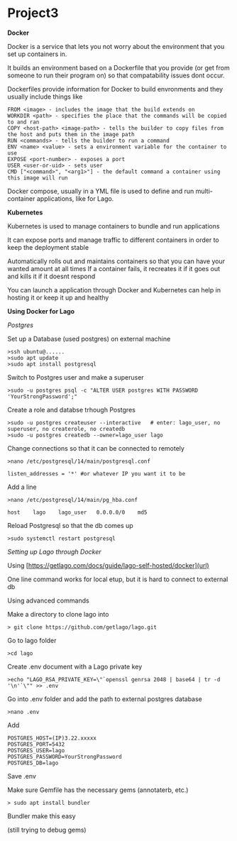 # Project3

**Docker**

Docker is a service that lets you not worry about the environment that you set up containers in.

It builds an environment based on a Dockerfile that you provide (or get from someone to run their program on) so that compatability issues dont occur.

Dockerfiles provide information for Docker to build envronments and they usually include things like 

	FROM <image> - includes the image that the build extends on
 	WORKDIR <path> - specifies the place that the commands will be copied to and ran
  	COPY <host-path> <image-path> - tells the builder to copy files from the host and puts them in the image path
   	RUN <commands> - tells the builder to run a command
	ENV <name> <value> - sets a environment variable for the container to use
 	EXPOSE <port-number> - exposes a port
  	USER <user-or-uid> - sets user
   	CMD ["<command>", "<arg1>"] - the default command a container using this image will run

Docker compose, usually in a YML file is used to define and run multi-container applications, like for Lago.

**Kubernetes**

Kubernetes is used to manage containers to bundle and run applications

It can expose ports and manage traffic to different containers in order to keep the deployment stable

Automatically rolls out and maintains containers so that you can have your wanted amount at all times 
	If a container fails, it recreates it if it goes out and kills it if it doesnt respond

 You can launch a application through Docker and Kubernetes can help in hosting it or keep it up and healthy

**Using Docker for Lago**

*Postgres*

Set up a Database (used postgres) on external machine

	>ssh ubuntu@......
	>sudo apt update
	>sudo apt install postgresql

 Switch to Postgres user and make a superuser

 	>sudo -u postgres psql -c "ALTER USER postgres WITH PASSWORD 'YourStrongPassword';"

Create a role and databse trhough Postgres

	>sudo -u postgres createuser --interactive   # enter: lago_user, no superuser, no createrole, no createdb
	>sudo -u postgres createdb --owner=lago_user lago

Change connections so that it can be connected to remotely

	>nano /etc/postgresql/14/main/postgresql.conf

 	listen_addresses = '*' #or whatever IP you want it to be 

Add a line

	>nano /etc/postgresql/14/main/pg_hba.conf

 	host    lago    lago_user   0.0.0.0/0    md5

Reload Postgresql so that the db comes up

	>sudo systemctl restart postgresql

*Setting up Lago through Docker*

Using [https://getlago.com/docs/guide/lago-self-hosted/docker](url)

One line command works for local etup, but it is hard to connect to external db

Using advanced commands

Make a directory to clone lago into

	> git clone https://github.com/getlago/lago.git
 
Go to lago folder

	>cd lago
 
Create .env document with a Lago private key

	>echo "LAGO_RSA_PRIVATE_KEY=\"`openssl genrsa 2048 | base64 | tr -d '\n'`\"" >> .env

Go into .env folder and add the path to external postgres database

	>nano .env

 Add 
 
	POSTGRES_HOST=(IP)3.22.xxxxx
 	POSTGRES_PORT=5432
  	POSTGRES_USER=lago
  	POSTGRES_PASSWORD=YourStrongPassword
  	POSTGRES_DB=lago

Save .env 

Make sure Gemfile has the necessary gems (annotaterb, etc.)

	> sudo apt install bundler

Bundler make this easy

(still trying to debug gems)
